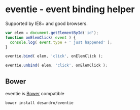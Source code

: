 # eventie - event binding helper

Supported by IE8+ and good browsers.

``` js
var elem = document.getElementById('id');
function onElemClick( event ) {
  console.log( event.type + ' just happened' );
}

eventie.bind( elem, 'click', onElemClick );

eventie.unbind( elem, 'click', onElemClick );
```

## Bower

eventie is [Bower](https://github.com/twitter/bower) compatible

``` bash
bower install desandro/eventie
```

